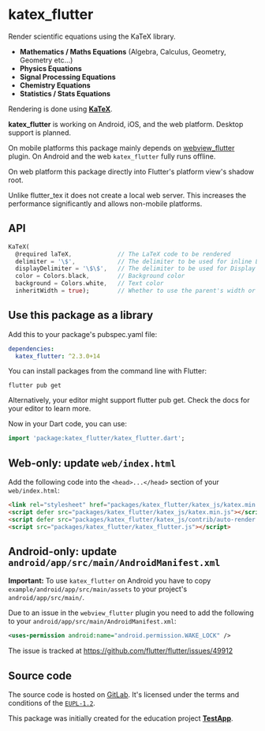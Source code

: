 # katex_flutter

Render scientific equations using the KaTeX library.

- **Mathematics / Maths Equations** (Algebra, Calculus, Geometry, Geometry etc...)
- **Physics Equations**
- **Signal Processing Equations**
- **Chemistry Equations**
- **Statistics / Stats Equations**

Rendering is done using **[KaTeX](https://github.com/KaTeX/KaTeX)**.

**katex_flutter** is working on Android, iOS, and the web platform. Desktop support is planned.

On mobile platforms this package mainly depends on [webview_flutter](https://pub.dartlang.org/packages/webview_flutter) plugin. On Android and the web `katex_flutter` fully runs offline.

On web platform this package directly into Flutter's platform view's shadow root.

Unlike flutter_tex it does not create a local web server. This increases the performance significantly and allows non-mobile platforms.

## API

```dart
KaTeX(
  @required laTeX,             // The LaTeX code to be rendered
  delimiter = '\$',            // The delimiter to be used for inline LaTeX
  displayDelimiter = '\$\$',   // The delimiter to be used for Display (centered, "important") LaTeX
  color = Colors.black,        // Background color
  background = Colors.white,   // Text color
  inheritWidth = true);        // Whether to use the parent's width or only the minimum required by the equation
```

## Use this package as a library

Add this to your package's pubspec.yaml file:

```yaml
dependencies:
  katex_flutter: ^2.3.0+14
```
You can install packages from the command line with Flutter:

```shell
flutter pub get
```
Alternatively, your editor might support flutter pub get. Check the docs for your editor to learn more.

Now in your Dart code, you can use:

```dart
import 'package:katex_flutter/katex_flutter.dart';
```

## Web-only: update `web/index.html`

Add the following code into the `<head>...</head>` section of your `web/index.html`:

```html
<link rel="stylesheet" href="packages/katex_flutter/katex_js/katex.min.css">
<script defer src="packages/katex_flutter/katex_js/katex.min.js"></script>
<script defer src="packages/katex_flutter/katex_js/contrib/auto-render.min.js"></script>
<script src="packages/katex_flutter/katex_flutter.js"></script>
```

## Android-only: update `android/app/src/main/AndroidManifest.xml`

**Important:** To use `katex_flutter` on Android you have to copy `example/android/app/src/main/assets` to your project's `android/app/src/main/`.

Due to an issue in the `webview_flutter` plugin you need to add the following to your `android/app/src/main/AndroidManifest.xml`:

```xml
<uses-permission android:name="android.permission.WAKE_LOCK" />
```

The issue is tracked at https://github.com/flutter/flutter/issues/49912

## Source code

The source code is hosted on [GitLab](https://gitlab.com/testapp-system/katex_flutter). It's licensed under the terms and conditions of the [`EUPL-1.2`](LICENSE).

This package was initially created for the education project **[TestApp](https://gitlab.com/testapp-system/testapp-flutter)**.
